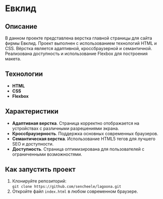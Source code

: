 # Евклид

## Описание
В данном проекте представлена верстка главной страницы для сайта фирмы Евклид. Проект выполнен с использованием технологий HTML и CSS. Вёрстка является адаптивной, кроссбраузерной и семантичной. Реализована доступность и использование Flexbox для построения макета.

## Технологии
- **HTML**
- **CSS**
- **Flexbox**

## Характеристики
- **Адаптивная верстка**. Страница корректно отображается на устройствах с различными разрешениями экрана.
- **Кроссбраузерность**. Поддержка основных современных браузеров.
- **Семантическая верстка**. Использование HTML5 тегов для лучшего SEO и доступности.
- **Доступность**. Страница оптимизирована для пользователей с ограниченными возможностями.

## Как запустить проект
1. Клонируйте репозиторий:  
   `git clone https://github.com/sencheele/lagoona.git`
2. Откройте файл `index.html` в любом современном браузере.

